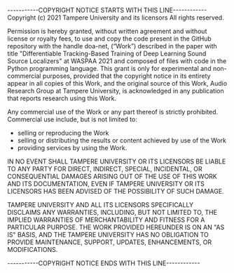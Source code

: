 -----------COPYRIGHT NOTICE STARTS WITH THIS LINE------------
Copyright (c) 2021 Tampere University and its licensors
All rights reserved.

Permission is hereby granted, without written agreement and without license or royalty fees, to use and copy the code present in the GitHub repository with the handle doa-net, (“Work”) described in the paper with title "Differentiable Tracking-Based Training of Deep Learning Sound Source Localizers" at WASPAA 2021 and composed of files with code in the Python programming language. This grant is only for experimental and non-commercial purposes, provided that the copyright notice in its entirety appear in all copies of this Work, and the original source of this Work, Audio Research Group at Tampere University, is acknowledged in any publication that reports research using this Work.

Any commercial use of the Work or any part thereof is strictly prohibited.
Commercial use include, but is not limited to:
- selling or reproducing the Work
- selling or distributing the results or content achieved by use of the Work
- providing services by using the Work.

IN NO EVENT SHALL TAMPERE UNIVERSITY OR ITS LICENSORS BE LIABLE TO
ANY PARTY FOR DIRECT, INDIRECT, SPECIAL, INCIDENTAL, OR CONSEQUENTIAL DAMAGES
ARISING OUT OF THE USE OF THIS WORK AND ITS DOCUMENTATION, EVEN IF TAMPERE
UNIVERSITY OR ITS LICENSORS HAS BEEN ADVISED OF THE POSSIBILITY
OF SUCH DAMAGE.

TAMPERE UNIVERSITY AND ALL ITS LICENSORS SPECIFICALLY DISCLAIMS
ANY WARRANTIES, INCLUDING, BUT NOT LIMITED TO, THE IMPLIED WARRANTIES OF
MERCHANTABILITY AND FITNESS FOR A PARTICULAR PURPOSE. THE WORK PROVIDED HEREUNDER
IS ON AN "AS IS" BASIS, AND THE TAMPERE UNIVERSITY HAS NO OBLIGATION
TO PROVIDE MAINTENANCE, SUPPORT, UPDATES, ENHANCEMENTS, OR MODIFICATIONS.

-----------COPYRIGHT NOTICE ENDS WITH THIS LINE------------